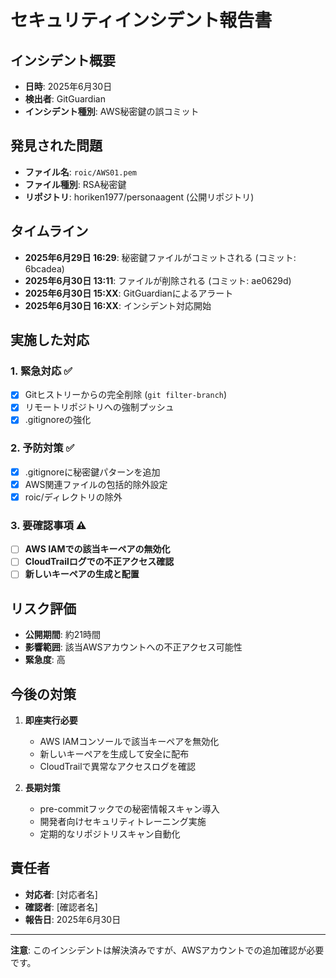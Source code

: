 # セキュリティインシデント報告書

## インシデント概要
- **日時**: 2025年6月30日
- **検出者**: GitGuardian
- **インシデント種別**: AWS秘密鍵の誤コミット

## 発見された問題
- **ファイル名**: `roic/AWS01.pem`
- **ファイル種別**: RSA秘密鍵
- **リポジトリ**: horiken1977/personaagent (公開リポジトリ)

## タイムライン
- **2025年6月29日 16:29**: 秘密鍵ファイルがコミットされる (コミット: 6bcadea)
- **2025年6月30日 13:11**: ファイルが削除される (コミット: ae0629d)  
- **2025年6月30日 15:XX**: GitGuardianによるアラート
- **2025年6月30日 16:XX**: インシデント対応開始

## 実施した対応

### 1. 緊急対応 ✅
- [x] Gitヒストリーからの完全削除 (`git filter-branch`)
- [x] リモートリポジトリへの強制プッシュ
- [x] .gitignoreの強化

### 2. 予防対策 ✅
- [x] .gitignoreに秘密鍵パターンを追加
- [x] AWS関連ファイルの包括的除外設定
- [x] roic/ディレクトリの除外

### 3. 要確認事項 ⚠️
- [ ] **AWS IAMでの該当キーペアの無効化**
- [ ] **CloudTrailログでの不正アクセス確認**
- [ ] **新しいキーペアの生成と配置**

## リスク評価
- **公開期間**: 約21時間
- **影響範囲**: 該当AWSアカウントへの不正アクセス可能性
- **緊急度**: 高

## 今後の対策
1. **即座実行必要**
   - AWS IAMコンソールで該当キーペアを無効化
   - 新しいキーペアを生成して安全に配布
   - CloudTrailで異常なアクセスログを確認

2. **長期対策**
   - pre-commitフックでの秘密情報スキャン導入
   - 開発者向けセキュリティトレーニング実施
   - 定期的なリポジトリスキャン自動化

## 責任者
- **対応者**: [対応者名]
- **確認者**: [確認者名]
- **報告日**: 2025年6月30日

---
**注意**: このインシデントは解決済みですが、AWSアカウントでの追加確認が必要です。